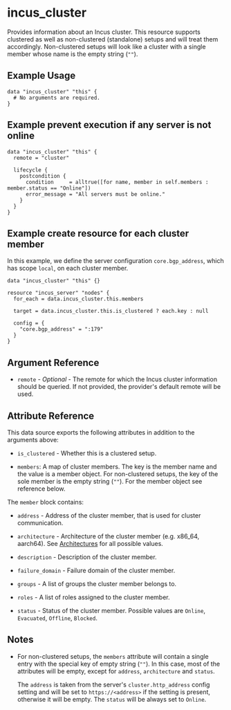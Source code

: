 # incus_cluster

Provides information about an Incus cluster. This resource supports
clustered as well as non-clustered (standalone) setups and will treat them
accordingly. Non-clustered setups will look like a cluster with a single member
whose name is the empty string (`""`).

## Example Usage

```hcl
data "incus_cluster" "this" {
  # No arguments are required.
}
```

## Example prevent execution if any server is not online

```hcl
data "incus_cluster" "this" {
  remote = "cluster"

  lifecycle {
    postcondition {
      condition     = alltrue([for name, member in self.members : member.status == "Online"])
      error_message = "All servers must be online."
    }
  }
}
```

## Example create resource for each cluster member

In this example, we define the server configuration `core.bgp_address`, which
has scope `local`, on each cluster member.

```hcl
data "incus_cluster" "this" {}

resource "incus_server" "nodes" {
  for_each = data.incus_cluster.this.members

  target = data.incus_cluster.this.is_clustered ? each.key : null

  config = {
    "core.bgp_address" = ":179"
  }
}
```

## Argument Reference

* `remote` - *Optional* - The remote for which the Incus cluster information
  should be queried. If not provided, the provider's default remote will be used.

## Attribute Reference

This data source exports the following attributes in addition to the arguments
above:

* `is_clustered` - Whether this is a clustered setup.

* `members`: A map of cluster members. The key is the member name and the value
  is a member object. For non-clustered setups, the key of the sole member is
  the empty string (`""`). For the member object see reference below.

The `member` block contains:

* `address` - Address of the cluster member, that is used for cluster communication.

* `architecture` - Architecture of the cluster member (e.g. x86_64, aarch64).
  See [Architectures](https://linuxcontainers.org/incus/docs/main/architectures/)
  for all possible values.

* `description` - Description of the cluster member.

* `failure_domain` - Failure domain of the cluster member.

* `groups` - A list of groups the cluster member belongs to.

* `roles` - A list of roles assigned to the cluster member.

* `status` - Status of the cluster member. Possible values are
  `Online`, `Evacuated`, `Offline`, `Blocked`.

## Notes

* For non-clustered setups, the `members` attribute will contain a single entry
  with the special key of empty string (`""`).
  In this case, most of the attributes will be empty, except for `address`,
  `architecture` and `status`.

  The `address` is taken from the server's `cluster.http_address` config setting
  and will be set to `https://<address>` if the setting is present, otherwise
  it will be empty.
  The `status` will be always set to `Online`.
